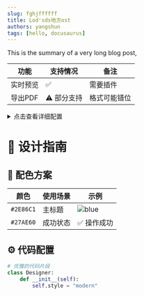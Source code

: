 ```yaml
---
slug: fghjffffff
title: Lod'sds地方ost
authors: yangshun
tags: [hello, docusaurus]
---
```


This is the summary of a very long blog post,

| 功能        | 支持情况          | 备注               |
|-------------|-------------------|--------------------|
| 实时预览    | ✅               | 需要插件           |
| 导出PDF     | ⚠️ 部分支持      | 格式可能错位       |


<details>
<summary>点击查看详细配置</summary>

```yaml
settings:
  theme: dark
  autoSave: true
```

单位矩阵示例:

```
[ 1  0 ]
[ 0  1 ]
```

简单公式: E = mc²

# 标题风格

📌 **重点章节**

</details>

# 🎨 设计指南 

## 🌈 配色方案
| 颜色         | 使用场景          | 示例                |
|--------------|-------------------|---------------------|
| `#2E86C1`   | 主标题            | ![blue](https://via.placeholder.com/15/2E86C1/000000?text=+) |
| `#27AE60`    | 成功状态          | ✅ 操作成功         |

## ⚙️ 代码配置
```python
# 优雅的代码片段
class Designer:
    def __init__(self):
        self.style = "modern"



